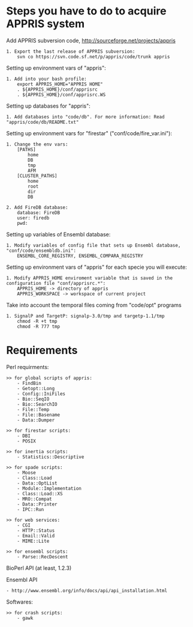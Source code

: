 Steps you have to do to acquire APPRIS system
=============================================

Add APPRIS subversion code, http://sourceforge.net/projects/appris

	1. Export the last release of APPRIS subversion:
		svn co https://svn.code.sf.net/p/appris/code/trunk appris
	
Setting up environment vars of "appris":

	1. Add into your bash profile:
		export APPRIS_HOME="APPRIS HOME"
		. ${APPRIS_HOME}/conf/apprisrc
		. ${APPRIS_HOME}/conf/apprisrc.WS

Setting up databases for "appris":

	1. Add databases into "code/db". For more information: Read "appris/code/db/README.txt"

Setting up environment vars for "firestar" ("conf/code/fire_var.ini"):

	1. Change the env vars:
		[PATHS]
			home
			DB
			tmp
			AFM
		[CLUSTER_PATHS]
			home
			root
			dir
			DB
			
	2. Add FireDB database:
		database: FireDB
		user: firedb
		pwd:
					
Setting up variables of Ensembl database:

	1. Modify variables of config file that sets up Ensembl database, "conf/code/ensembldb.ini":
		ENSEMBL_CORE_REGISTRY, ENSEMBL_COMPARA_REGISTRY
	
Setting up environment vars of "appris" for each specie you will execute:
	
	1. Modify APPRIS_HOME enviroment variable that is saved in the configuration file "conf/apprisrc.*":
		APPRIS_HOME -> directory of appris
		APPRIS_WORKSPACE -> workspace of current project
		
Take into account the temporal files coming from "code/opt" programs
	
	1. SignalP and TargetP: signalp-3.0/tmp and targetp-1.1/tmp
		chmod -R +t tmp
		chmod -R 777 tmp
		

Requirements
============

Perl requirments:

	>> for global scripts of appris:
		- FindBin
		- Getopt::Long
		- Config::IniFiles
		- Bio::SeqIO
		- Bio::SearchIO
		- File::Temp
		- File::Basename
		- Data::Dumper

	>> for firestar scripts:
		- DBI
		- POSIX

	>> for inertia scripts:
		- Statistics::Descriptive

	>> for spade scripts:
		- Moose
		- Class::Load
		- Data::OptList
		- Module::Implementation
		- Class::Load::XS
		- MRO::Compat
		- Data::Printer
		- IPC::Run
		
	>> for web services:
		- CGI
		- HTTP::Status
		- Email::Valid
		- MIME::Lite
		
	>> for ensembl scripts:
		- Parse::RecDescent

BioPerl API (at least, 1.2.3)

Ensembl API

	- http://www.ensembl.org/info/docs/api/api_installation.html

Softwares:

	>> for crash scripts:
		- gawk
		
